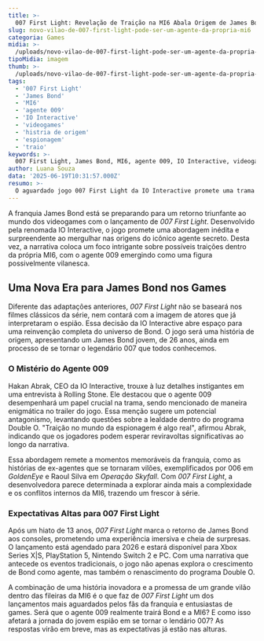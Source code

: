```yaml
---
title: >-
  007 First Light: Revelação de Traição na MI6 Abala Origem de James Bond
slug: novo-vilao-de-007-first-light-pode-ser-um-agente-da-propria-mi6
categoria: Games
midia: >-
  /uploads/novo-vilao-de-007-first-light-pode-ser-um-agente-da-propria-mi6-thumb.webp
tipoMidia: imagem
thumb: >-
  /uploads/novo-vilao-de-007-first-light-pode-ser-um-agente-da-propria-mi6-thumb.webp
tags:
  - '007 First Light'
  - 'James Bond'
  - 'MI6'
  - 'agente 009'
  - 'IO Interactive'
  - 'videogames'
  - 'histria de origem'
  - 'espionagem'
  - 'traio'
keywords: >-
  007 First Light, James Bond, MI6, agente 009, IO Interactive, videogames, história de origem, espionagem, traição
author: Luana Souza
data: '2025-06-19T10:31:57.000Z'
resumo: >-
  O aguardado jogo 007 First Light da IO Interactive promete uma trama cheia de reviravoltas, com a possibilidade do agente 009 ser o vilão da história. A narrativa explorará as traições dentro da MI6, redefinindo as origens de James Bond.
---
```


A franquia James Bond está se preparando para um retorno triunfante ao mundo dos videogames com o lançamento de _007 First Light_. Desenvolvido pela renomada IO Interactive, o jogo promete uma abordagem inédita e surpreendente ao mergulhar nas origens do icônico agente secreto. Desta vez, a narrativa coloca um foco intrigante sobre possíveis traições dentro da própria MI6, com o agente 009 emergindo como uma figura possivelmente vilanesca.

## Uma Nova Era para James Bond nos Games

Diferente das adaptações anteriores, _007 First Light_ não se baseará nos filmes clássicos da série, nem contará com a imagem de atores que já interpretaram o espião. Essa decisão da IO Interactive abre espaço para uma reinvenção completa do universo de Bond. O jogo será uma história de origem, apresentando um James Bond jovem, de 26 anos, ainda em processo de se tornar o legendário 007 que todos conhecemos.

### O Mistério do Agente 009

Hakan Abrak, CEO da IO Interactive, trouxe à luz detalhes instigantes em uma entrevista à Rolling Stone. Ele destacou que o agente 009 desempenhará um papel crucial na trama, sendo mencionado de maneira enigmática no trailer do jogo. Essa menção sugere um potencial antagonismo, levantando questões sobre a lealdade dentro do programa Double O. "Traição no mundo da espionagem é algo real", afirmou Abrak, indicando que os jogadores podem esperar reviravoltas significativas ao longo da narrativa.

Essa abordagem remete a momentos memoráveis da franquia, como as histórias de ex-agentes que se tornaram vilões, exemplificados por 006 em _GoldenEye_ e Raoul Silva em _Operação Skyfall_. Com _007 First Light_, a desenvolvedora parece determinada a explorar ainda mais a complexidade e os conflitos internos da MI6, trazendo um frescor à série.

### Expectativas Altas para 007 First Light

Após um hiato de 13 anos, _007 First Light_ marca o retorno de James Bond aos consoles, prometendo uma experiência imersiva e cheia de surpresas. O lançamento está agendado para 2026 e estará disponível para Xbox Series X|S, PlayStation 5, Nintendo Switch 2 e PC. Com uma narrativa que antecede os eventos tradicionais, o jogo não apenas explora o crescimento de Bond como agente, mas também o renascimento do programa Double O.

A combinação de uma história inovadora e a promessa de um grande vilão dentro das fileiras da MI6 é o que faz de _007 First Light_ um dos lançamentos mais aguardados pelos fãs da franquia e entusiastas de games. Será que o agente 009 realmente trairá Bond e a MI6? E como isso afetará a jornada do jovem espião em se tornar o lendário 007? As respostas virão em breve, mas as expectativas já estão nas alturas.